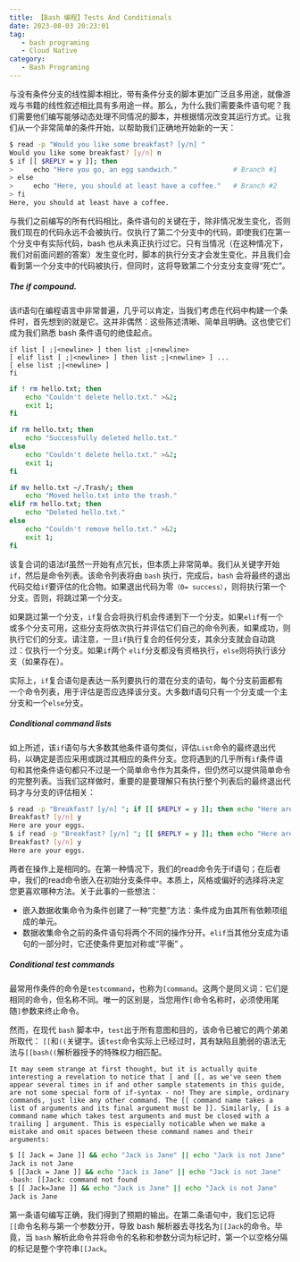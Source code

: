 ```yaml
---
title: 【Bash 编程】Tests And Conditionals
date: 2023-08-03 20:23:01
tag: 
   - bash programing
   - Cloud Native
category:
   - Bash Programing
---
```


与没有条件分支的线性脚本相比，带有条件分支的脚本更加广泛且多用途，就像游戏与书籍的线性叙述相比具有多用途一样。那么，为什么我们需要条件语句呢？我们需要他们编写能够动态处理不同情况的脚本，并根据情况改变其运行方式。让我们从一个非常简单的条件开始，以帮助我们正确地开始新的一天：
```bash
$ read -p "Would you like some breakfast? [y/n] "
Would you like some breakfast? [y/n] n
$ if [[ $REPLY = y ]]; then
>     echo "Here you go, an egg sandwich."              # Branch #1
> else
>     echo "Here, you should at least have a coffee."   # Branch #2
> fi
Here, you should at least have a coffee.
```
<!-- more -->
与我们之前编写的所有代码相比，条件语句的关键在于，除非情况发生变化，否则我们现在的代码永远不会被执行。仅执行了第二个分支中的代码，即使我们在第一个分支中有实际代码，bash 也从未真正执行过它。只有当情况（在这种情况下，我们对前面问题的答案）发生变化时，脚本的执行分支才会发生变化，并且我们会看到第一个分支中的代码被执行，但同时，这将导致第二个分支分支变得“死亡”。

##### The if compound.

该if语句在编程语言中非常普遍，几乎可以肯定，当我们考虑在代码中构建一个条件时，首先想到的就是它。这并非偶然：这些陈述清晰、简单且明确。这也使它们成为我们熟悉 bash 条件语句的绝佳起点。
```
if list [ ;|<newline> ] then list ;|<newline>
[ elif list [ ;|<newline> ] then list ;|<newline> ] ...
[ else list ;|<newline> ]
fi
```
```bash
if ! rm hello.txt; then 
    echo "Couldn't delete hello.txt." >&2; 
    exit 1; 
fi

if rm hello.txt; then 
    echo "Successfully deleted hello.txt."
else 
    echo "Couldn't delete hello.txt." >&2; 
    exit 1; 
fi

if mv hello.txt ~/.Trash/; then 
    echo "Moved hello.txt into the trash."
elif rm hello.txt; then 
    echo "Deleted hello.txt."
else 
    echo "Couldn't remove hello.txt." >&2; 
    exit 1; 
fi
```
该复合词的语法if虽然一开始有点冗长，但本质上非常简单。我们从关键字开始`if`，然后是命令列表。该命令列表将由 `bash` 执行，完成后，`bash` 会将最终的退出代码交给`if`要评估的化合物。如果退出代码为零`（0= success）`，则将执行第一个分支。否则，将跳过第一个分支。

如果跳过第一个分支，`if`复合会将执行机会传递到下一个分支。如果`elif`有一个或多个分支可用，这些分支将依次执行并评估它们自己的命令列表，如果成功，则执行它们的分支。请注意，一旦`if`执行复合的任何分支，其余分支就会自动跳过：仅执行一个分支。如果`if`两个 `elif`分支都没有资格执行，`else`则将执行该分支（如果存在）。

实际上，`if`复合语句是表达一系列要执行的潜在分支的语句，每个分支前面都有一个命令列表，用于评估是否应选择该分支。大多数if语句只有一个分支或一个主分支和一个`else`分支。

##### Conditional command lists

如上所述，该`if`语句与大多数其他条件语句类似，评估`List`命令的最终退出代码，以确定是否应采用或跳过其相应的条件分支。您将遇到的几乎所有`if`条件语句和其他条件语句都只不过是一个简单命令作为其条件，但仍然可以提供简单命令的完整列表。当我们这样做时，重要的是要理解只有执行整个列表后的最终退出代码才与分支的评估相关：
```bash
$ read -p "Breakfast? [y/n] "; if [[ $REPLY = y ]]; then echo "Here are your eggs."; fi
Breakfast? [y/n] y
Here are your eggs.
$ if read -p "Breakfast? [y/n] "; [[ $REPLY = y ]]; then echo "Here are your eggs."; fi
Breakfast? [y/n] y
Here are your eggs.
```
两者在操作上是相同的。在第一种情况下，我们的read命令先于if语句；在后者中，我们的read命令嵌入在初始分支条件中。本质上，风格或偏好的选择将决定您更喜欢哪种方法。关于此事的一些想法：

- 嵌入数据收集命令为条件创建了一种“完整”方法：条件成为由其所有依赖项组成的单元。
- 数据收集命令之前的条件语句将两个不同的操作分开。`elif`当其他分支成为语句的一部分时，它还使条件更加对称或“平衡” 。

##### Conditional test commands

最常用作条件的命令是`testcommand`，也称为`[command`。这两个是同义词：它们是相同的命令，但名称不同。唯一的区别是，当您用作`[`命令名称时，必须使用尾随`]`参数来终止命令。

然而，在现代 `bash` 脚本中，`test`出于所有意图和目的，该命令已被它的两个弟弟所取代： `[[`和`((`关键字。该`test`命令实际上已经过时，其有缺陷且脆弱的语法无法与`[[bash((`解析器授予的特殊权力相匹配。

`It may seem strange at first thought, but it is actually quite interesting a revelation to notice that [ and [[, as we've seen them appear several times in if and other sample statements in this guide, are not some special form of if-syntax - no! They are simple, ordinary commands, just like any other command. The [[ command name takes a list of arguments and its final argument must be ]]. Similarly, [ is a command name which takes test arguments and must be closed with a trailing ] argument. This is especially noticable when we make a mistake and omit spaces between these command names and their arguments:`
```bash
$ [[ Jack = Jane ]] && echo "Jack is Jane" || echo "Jack is not Jane"
Jack is not Jane
$ [[Jack = Jane ]] && echo "Jack is Jane" || echo "Jack is not Jane"
-bash: [[Jack: command not found
$ [[ Jack=Jane ]] && echo "Jack is Jane" || echo "Jack is not Jane"
Jack is Jane
```
第一条语句编写正确，我们得到了预期的输出。在第二条语句中，我们忘记将`[[`命令名称与第一个参数分开，导致 bash 解析器去寻找名为`[[Jack`的命令。毕竟，当 `bash` 解析此命令并将命令的名称和参数分词为标记时，第一个以空格分隔的标记是整个字符串`[[Jack`。

